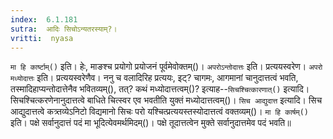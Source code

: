 ```yaml
---
index:  6.1.181
sutra:  आदिः सिचोऽन्यतरस्याम्?।
vritti:  nyasa
---
```


`मा हि कार्ष्टाम्()` इति। हेः, माङश्च प्रयोगो प्रयोजनं पूर्वमेवोक्तम्()। `अपरोऽन्तोदात्तः` इति। प्रत्ययस्वरेण। `अपरो मध्योदात्तः` इति। प्रत्ययस्वरेणैव। ननु च वलादिरिह प्रत्ययः, इट्? चागमः, आगमानां चानुदात्तत्वं भवति, तस्मादिहाप्यन्तोदात्तेनैव भवितव्यम्(), तत्? कथं मध्योदात्तत्वम्()? इत्याह--`सिचश्चित्कारणात्()` इत्यादि। सिचश्चित्करणेनानुदात्तत्वे बाधिते चित्स्वर एव भवतीति युक्तं मध्योदात्तत्वम्()। `सिच आद्युदात्त` इत्यादि। सिच आद्युदात्तत्वे कत्र्तव्येऽनिटो विद्यमानो सिचः परो यश्चित्प्रत्ययस्तस्योदात्तत्वं वक्तव्यम्()। `मा हि कार्षम्()` इति। पक्षे सर्वानुदात्तं पदं मा भूदित्येवमर्थमिदम्()। पक्षे तूदात्तत्वेन मुक्ते सर्वानुदात्तमेव पदं भवति॥
